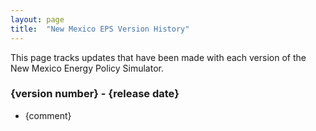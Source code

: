 ```yaml
---
layout: page
title:	"New Mexico EPS Version History"
---
```

This page tracks updates that have been made with each version of the New Mexico Energy Policy Simulator.

### **{version number} - {release date}**

* {comment}
